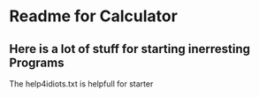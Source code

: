 # Readme for Calculator
## Here is a lot of stuff for starting inerresting Programs
The help4idiots.txt is helpfull for starter